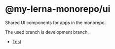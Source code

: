 # @my-lerna-monorepo/ui

Shared UI components for apps in the monorepo.

The used branch is development branch.

- [Test](./scripts/ui.js)
